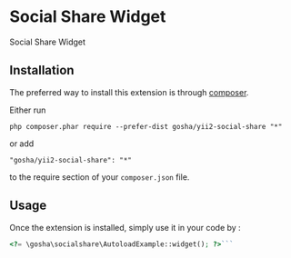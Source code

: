 Social Share Widget
===================
Social Share Widget

Installation
------------

The preferred way to install this extension is through [composer](http://getcomposer.org/download/).

Either run

```
php composer.phar require --prefer-dist gosha/yii2-social-share "*"
```

or add

```
"gosha/yii2-social-share": "*"
```

to the require section of your `composer.json` file.


Usage
-----

Once the extension is installed, simply use it in your code by  :

```php
<?= \gosha\socialshare\AutoloadExample::widget(); ?>```